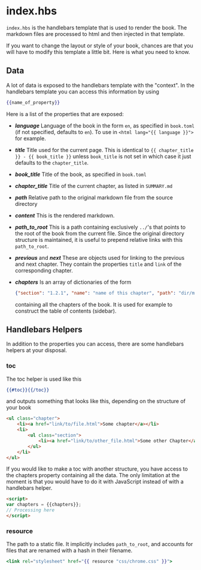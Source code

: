 # index.hbs

`index.hbs` is the handlebars template that is used to render the book. The
markdown files are processed to html and then injected in that template.

If you want to change the layout or style of your book, chances are that you
will have to modify this template a little bit. Here is what you need to know.

## Data

A lot of data is exposed to the handlebars template with the "context". In the
handlebars template you can access this information by using

```handlebars
{{name_of_property}}
```

Here is a list of the properties that are exposed:

- ***language*** Language of the book in the form `en`, as specified in `book.toml` (if not specified, defaults to `en`). To use in <code
  class="language-html">\<html lang=\"{{ language }}\"></code> for example.
- ***title*** Title used for the current page. This is identical to `{{ chapter_title }} - {{ book_title }}` unless `book_title` is not set in which case it just defaults to the `chapter_title`.
- ***book_title*** Title of the book, as specified in `book.toml`
- ***chapter_title*** Title of the current chapter, as listed in `SUMMARY.md`

- ***path*** Relative path to the original markdown file from the source
  directory
- ***content*** This is the rendered markdown.
- ***path_to_root*** This is a path containing exclusively `../`'s that points
  to the root of the book from the current file. Since the original directory
  structure is maintained, it is useful to prepend relative links with this
  `path_to_root`.
- ***previous*** and ***next*** These are objects used for linking to the previous and next chapter. They contain the properties `title` and `link` of the corresponding chapter.
- ***chapters*** Is an array of dictionaries of the form
  ```json
  {"section": "1.2.1", "name": "name of this chapter", "path": "dir/markdown.md"}
  ```
  containing all the chapters of the book. It is used for example to construct
  the table of contents (sidebar).

## Handlebars Helpers

In addition to the properties you can access, there are some handlebars helpers
at your disposal.

### toc

The toc helper is used like this

```handlebars
{{#toc}}{{/toc}}
```

and outputs something that looks like this, depending on the structure of your
book

```html
<ul class="chapter">
    <li><a href="link/to/file.html">Some chapter</a></li>
    <li>
        <ul class="section">
            <li><a href="link/to/other_file.html">Some other Chapter</a></li>
        </ul>
    </li>
</ul>
```

If you would like to make a toc with another structure, you have access to the
chapters property containing all the data. The only limitation at the moment
is that you would have to do it with JavaScript instead of with a handlebars
helper.

```html
<script>
var chapters = {{chapters}};
// Processing here
</script>
```

### resource

The path to a static file.
It implicitly includes `path_to_root`,
and accounts for files that are renamed with a hash in their filename.

```handlebars
<link rel="stylesheet" href="{{ resource "css/chrome.css" }}">
```
